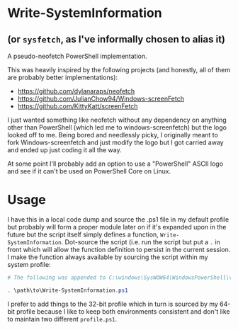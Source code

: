 # Write-SystemInformation
## (or `sysfetch`, as I've informally chosen to alias it)
A pseudo-neofetch PowerShell implementation.

This was heavily inspired by the following projects (and honestly, all of them are probably better implementations):

* https://github.com/dylanaraps/neofetch
* https://github.com/JulianChow94/Windows-screenFetch
* https://github.com/KittyKatt/screenFetch

I just wanted something like neofetch without any dependency on anything other than PowerShell (which led me to windows-screenfetch) but the logo looked off to me. Being bored and needlessly picky, I originally meant to fork Windows-screenfetch and just modify the logo but I got carried away and ended up just coding it all the way.

At some point I'll probably add an option to use a "PowerShell" ASCII logo and see if it can't be used on PowerShell Core on Linux.

# Usage

I have this in a local code dump and source the .ps1 file in my default profile but probably will form a proper module later on if it's expanded upon in the future but the script itself simply defines a function, `Write-SystemInformation`. Dot-source the script (i.e. run the script but put a `.` in front which will allow the function definition to persist in the current session. I make the function always available by sourcing the script within my system profile:

```powershell
# The following was appended to C:\windows\SysWOW64\WindowsPowerShell\v1.0\profile.ps1

. \path\to\Write-SystemInformation.ps1
```

I prefer to add things to the 32-bit profile which in turn is sourced by my 64-bit profile because I like to keep both environments consistent and don't like to maintain two different `profile.ps1`.
